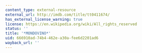 ```yaml
---
content_type: external-resource
external_url: http://imdb.com/title/tt0411674/
has_external_license_warning: true
license: https://en.wikipedia.org/wiki/All_rights_reserved
status: ''
title: '*MONDOVINO*'
uid: 666910ad-74b4-462e-a30a-fee6d2201ad6
wayback_url: ''
---
```


